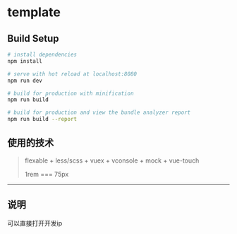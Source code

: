 # template

> 

## Build Setup

``` bash
# install dependencies
npm install

# serve with hot reload at localhost:8080
npm run dev

# build for production with minification
npm run build

# build for production and view the bundle analyzer report
npm run build --report
```
## 使用的技术

> flexable + less/scss + vuex +  vconsole + mock + vue-touch
> 
> 1rem === 75px
------

## 说明

可以直接打开开发ip